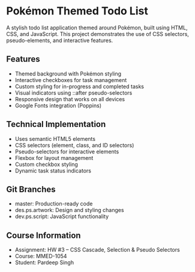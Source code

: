 # Pokémon Themed Todo List

A stylish todo list application themed around Pokémon, built using HTML, CSS, and JavaScript. This project demonstrates the use of CSS selectors, pseudo-elements, and interactive features.

## Features
- Themed background with Pokémon styling
- Interactive checkboxes for task management
- Custom styling for in-progress and completed tasks
- Visual indicators using ::after pseudo-selectors
- Responsive design that works on all devices
- Google Fonts integration (Poppins)

## Technical Implementation
- Uses semantic HTML5 elements
- CSS selectors (element, class, and ID selectors)
- Pseudo-selectors for interactive elements
- Flexbox for layout management
- Custom checkbox styling
- Dynamic task status indicators

## Git Branches
- master: Production-ready code
- des.ps.artwork: Design and styling changes
- dev.ps.script: JavaScript functionality

## Course Information
- Assignment: HW #3 – CSS Cascade, Selection & Pseudo Selectors
- Course: MMED-1054
- Student: Pardeep Singh
